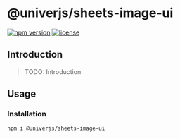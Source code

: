 # @univerjs/sheets-image-ui

[![npm version](https://img.shields.io/npm/v/@univerjs/sheets-image-ui)](https://npmjs.org/packages/@univerjs/sheets-image-ui)
[![license](https://img.shields.io/npm/l/@univerjs/sheets-image-ui)](https://img.shields.io/npm/l/@univerjs/sheets-image-ui)

## Introduction

> TODO: Introduction

## Usage

### Installation

```shell
npm i @univerjs/sheets-image-ui
```
